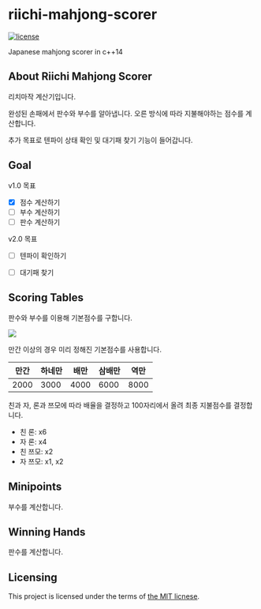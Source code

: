 # riichi-mahjong-scorer

[![license](https://img.shields.io/github/license/mashape/apistatus.svg?maxAge=2592000)][license]

Japanese mahjong scorer in c++14

[license]: https://github.com/sidsryu/riichi-mahjong-scorer/blob/master/LICENSE 


## About Riichi Mahjong Scorer

리치마작 계산기입니다.

완성된 손패에서 판수와 부수를 알아냅니다.
오른 방식에 따라 지불해야하는 점수를 계산합니다.

추가 목표로 텐파이 상태 확인 및 대기패 찾기 기능이 들어갑니다.


## Goal

v1.0 목표

- [x] 점수 계산하기
- [ ] 부수 계산하기
- [ ] 판수 계산하기

v2.0 목표

- [ ] 텐파이 확인하기
- [ ] 대기패 찾기


## Scoring Tables

판수와 부수를 이용해 기본점수를 구합니다.

![][latex]

만간 이상의 경우 미리 정해진 기본점수를 사용합니다.

| 만간 | 하네만 | 배만 | 삼배만 | 역만 |
| ---- | ---- | ---- | ---- | ---- |
| 2000 | 3000 | 4000 | 6000 | 8000 |

친과 자, 론과 쯔모에 따라 배율을 결정하고 100자리에서 올려 최종 지불점수를 결정합니다.

- 친 론: x6
- 자 론: x4
- 친 쯔모: x2
- 자 쯔모: x1, x2

[latex]: https://latex.codecogs.com/gif.latex?\bg_white&space;basic\\_points&space;=&space;fu&space;\times&space;2^{(2&space;&plus;&space;han)}


## Minipoints

부수를 계산합니다.

## Winning Hands

판수를 계산합니다.

## Licensing

This project is licensed under the terms of [the MIT licnese][license].
